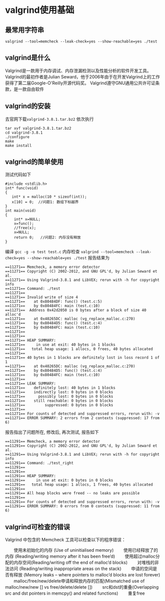 # valgrind使用基础

## 最常用字符串
```
valgrind --tool=memcheck --leak-check=yes --show-reachable=yes ./test
```

## valgrind是什么
Valgrind是一款用于内存调试、内存泄漏检测以及性能分析的软件开发工具。
Valgrind的最初作者是Julian Seward，他于2006年由于在开发Valgrind上的工作获得了第二届Google-O'Reilly开源代码奖。
Valgrind遵守GNU通用公共许可证条款，是一款自由软件

## valgrind的安装

去官网下载`valgrind-3.8.1.tar.bz2`
依次执行
```
tar xvf valgrind-3.8.1.tar.bz2
cd valgrind-3.8.1
./configure
make
make install
```

## valgrind的简单使用
测试代码如下
```
#include <stdlib.h>  
int* func(void)  
{  
   int* x = malloc(10 * sizeof(int));  
   x[10] = 0;  //问题1: 数组下标越界  
}
int main(void)  
{  
    int* x=NULL;  
    x=func();  
    //free(x);    
    x=NULL;  
    return 0;   //问题2: 内存没有释放  
}
```

编译
`gcc -g -o test test.c`
内存检查
`valgrind --tool=memcheck --leak-check=yes --show-reachable=yes ./test`
报告结果为
```
==11271== Memcheck, a memory error detector
==11271== Copyright (C) 2002-2012, and GNU GPL'd, by Julian Seward et al.
==11271== Using Valgrind-3.8.1 and LibVEX; rerun with -h for copyright info
==11271== Command: ./test
==11271== 
==11271== Invalid write of size 4
==11271==    at 0x80484DF: func() (test.c:5)
==11271==    by 0x80484FC: main (test.c:10)
==11271==  Address 0x42d2050 is 0 bytes after a block of size 40 alloc'd
==11271==    at 0x40265DC: malloc (vg_replace_malloc.c:270)
==11271==    by 0x80484D5: func() (test.c:4)
==11271==    by 0x80484FC: main (test.c:10)
==11271== 
==11271== 
==11271== HEAP SUMMARY:
==11271==     in use at exit: 40 bytes in 1 blocks
==11271==   total heap usage: 1 allocs, 0 frees, 40 bytes allocated
==11271== 
==11271== 40 bytes in 1 blocks are definitely lost in loss record 1 of 1
==11271==    at 0x40265DC: malloc (vg_replace_malloc.c:270)
==11271==    by 0x80484D5: func() (test.c:4)
==11271==    by 0x80484FC: main (test.c:10)
==11271== 
==11271== LEAK SUMMARY:
==11271==    definitely lost: 40 bytes in 1 blocks
==11271==    indirectly lost: 0 bytes in 0 blocks
==11271==      possibly lost: 0 bytes in 0 blocks
==11271==    still reachable: 0 bytes in 0 blocks
==11271==         suppressed: 0 bytes in 0 blocks
==11271== 
==11271== For counts of detected and suppressed errors, rerun with: -v
==11271== ERROR SUMMARY: 2 errors from 2 contexts (suppressed: 17 from 6)
```
报告指出了问题所在, 修改后, 再次测试, 报告如下
```
==11291== Memcheck, a memory error detector
==11291== Copyright (C) 2002-2012, and GNU GPL'd, by Julian Seward et al.
==11291== Using Valgrind-3.8.1 and LibVEX; rerun with -h for copyright info
==11291== Command: ./test_right
==11291== 
==11291== 
==11291== HEAP SUMMARY:
==11291==     in use at exit: 0 bytes in 0 blocks
==11291==   total heap usage: 1 allocs, 1 frees, 40 bytes allocated
==11291== 
==11291== All heap blocks were freed -- no leaks are possible
==11291== 
==11291== For counts of detected and suppressed errors, rerun with: -v
==11291== ERROR SUMMARY: 0 errors from 0 contexts (suppressed: 11 from 6)
```

## valgrind可检查的错误
Valgrind 中包含的 Memcheck 工具可以检查以下的程序错误：

　　使用未初始化的内存 (Use of uninitialised memory)
　　使用已经释放了的内存 (Reading/writing memory after it has been free’d)
　　使用超过malloc分配的内存空间(Reading/writing off the end of malloc’d blocks)
　　对堆栈的非法访问 (Reading/writing inappropriate areas on the stack)
　　申请的空间是否有释放 (Memory leaks – where pointers to malloc’d blocks are lost forever)
　　malloc/free/new/delete申请和释放内存的匹配(Mismatched use of malloc/new/new [] vs free/delete/delete [])
　　src和dst的重叠(Overlapping src and dst pointers in memcpy() and related functions)
　　重复free

